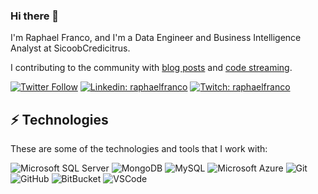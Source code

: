 ### Hi there 👋

I'm Raphael Franco, and I'm a Data Engineer and Business Intelligence Analyst at SicoobCredicitrus.

I contributing to the community with [blog posts](http://raphaelfranco.org/) and [code streaming](https://www.twitch.tv/raphaelfranco). 

[![Twitter Follow](https://img.shields.io/twitter/follow/raphaelfranco?style=social)](https://twitter.com/raphaelfranco)
[![Linkedin: raphaelfranco](https://img.shields.io/badge/-Linkedin-blue?style=flat-square&logo=Linkedin&logoColor=white&link=https://www.linkedin.com/in/raphaelfranco/)](https://www.linkedin.com/in/raphaelfranco/)
[![Twitch: raphaelfranco](https://img.shields.io/badge/-Twitch-blueviolet?style=flat-square&logo=Twitch&logoColor=white&link=https://www.twitch.tv/raphaelfranco)](https://www.twitch.tv/raphaelfranco)

## ⚡ Technologies

These are some of the technologies and tools that I work with:

![Microsoft SQL Server](https://img.shields.io/badge/-SQL%20Server-CC2927?style=flat-square&logo=microsoft-sql-server&logoColor=white)
![MongoDB](https://img.shields.io/badge/-MongoDB-black?style=flat-square&logo=mongodb)
![MySQL](https://img.shields.io/badge/-MySQL-4479A1?style=flat-square&logo=mysql&logoColor=white)
![Microsoft Azure](https://img.shields.io/badge/Microsoft%20Azure-0089D6?style=flat-square&logo=microsoft-azure&logoColor=white)
![Git](https://img.shields.io/badge/-Git-black?style=flat-square&logo=git)
![GitHub](https://img.shields.io/badge/-GitHub-181717?style=flat-square&logo=github)
![BitBucket](https://img.shields.io/badge/-BitBucket-darkblue?style=flat-square&logo=bitbucket)
![VSCode](https://img.shields.io/badge/-VSCode-007ACC?style=flat-square&logo=visual-studio-code&logoColor=white)
